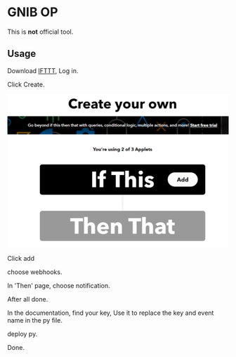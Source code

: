 # GNIB OP

This is **not** official tool.

## Usage

Download [IFTTT](https://ifttt.com/home), Log in.

Click Create.

![IF](1.PNG)

Click add

choose webhooks.

In 'Then' page, choose notification.

After all done.

In the documentation, find your key, Use it to replace the key and event name in the py file.

deploy py.

Done.